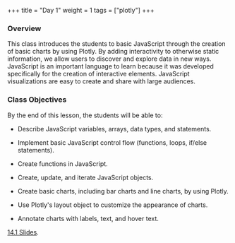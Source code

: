+++
title = "Day 1"
weight = 1
tags = ["plotly"] 
+++


### Overview

This class introduces the students to basic JavaScript through the creation of basic charts by using Plotly. By adding interactivity to otherwise static information, we allow users to discover and explore data in new ways. JavaScript is an important language to learn because it was developed specifically for the creation of interactive elements. JavaScript visualizations are easy to create and share with large audiences.


### Class Objectives

By the end of this lesson, the students will be able to:

* Describe JavaScript variables, arrays, data types, and statements.

* Implement basic JavaScript control flow (functions, loops, if/else statements).

* Create functions in JavaScript.

* Create, update, and iterate JavaScript objects.

* Create basic charts, including bar charts and line charts, by using Plotly.

* Use Plotly's layout object to customize the appearance of charts.

* Annotate charts with labels, text, and hover text.


[14.1 Slides](https://docs.google.com/presentation/d/1JuHV4vQZA0WfIgNntHCYz3aMb_8EQbhleEXthPvzK-4/edit?usp=sharing).